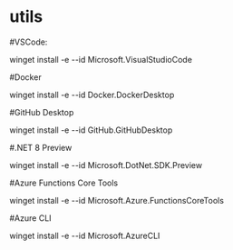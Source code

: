 # utils

#VSCode:

winget install -e --id Microsoft.VisualStudioCode

#Docker

winget install -e --id Docker.DockerDesktop

#GitHub Desktop

winget install -e --id GitHub.GitHubDesktop

#.NET 8 Preview

winget install -e --id Microsoft.DotNet.SDK.Preview

#Azure Functions Core Tools

winget install -e --id Microsoft.Azure.FunctionsCoreTools

#Azure CLI

winget install -e --id Microsoft.AzureCLI
